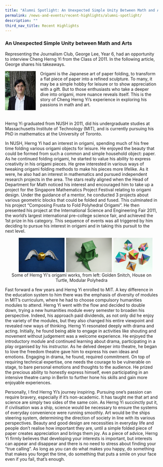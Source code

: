 ```yaml
---
title: "Alumni Spotlight: An Unexpected Simple Unity Between Math and Arts"
permalink: /news-and-events/recent-highlights/alumni-spotlight/
description: ""
third_nav_title: Recent Highlights
---
```

### **An Unexpected Simple Unity between Math and Arts**
Representing the Journalism Club, George Lee, Year 6, had an opportunity to interview Cheng Herng Yi from the Class of 2011. In the following article, George shares his takeaways.

<img src="/images/highlights5a.jpg" style="width:20%;margin-right:15px;" align = "left">

Origami is the Japanese art of paper folding, to transform a flat piece of paper into a refined sculpture. To many, it may be a simple hobby for leisure or to show appreciation with a gift. But to those enthusiasts who take a deeper dive into origami, more nuance reveals itself. This is the story of Cheng Herng Yi’s experience in exploring his passions in math and art.

<br clear="left">

Herng Yi graduated from NUSH in 2011, did his undergraduate studies at Massachusetts Institute of Technology (MIT), and is currently pursuing his PhD in mathematics at the University of Toronto. 

In NUSH, Herng Yi had an interest in origami, spending much of his free time folding various origami objects for leisure. He enjoyed the beauty that could be formed from such a common and simple household object: paper. As he continued folding origami, he started to value his ability to express creativity in his origami pieces. He grew interested in various ways of tweaking origami folding methods to make his pieces more lifelike. As it were, he also had an interest in mathematics and pursued independent research projects in the area. The stars really aligned when the Head of Department for Math noticed his interest and encouraged him to take up a project for the Singapore Mathematics Project Festival relating to origami design. Under the guidance of a mentor, he conducted 3 projects about various geometric blocks that could be folded and fused. This culminated in his project “Composing Frusta to Fold Polyhedral Origami”. He then presented his project at the International Science and Engineering Fair 2011, the world’s largest international pre-college science fair, and achieved the 1st prize in his category. This sequence of events was all triggered by him deciding to pursue his interest in origami and in taking this pursuit to the next level.

<img src="/images/highlights5b.jpg" style="width:30%;margin-right:5px;margin-left:45px;" align = "left">
<img src="/images/highlights5c.jpg" style="width:30%;margin-right:5px;" align = "left">
<img src="/images/highlights5d.jpg" style="width:25.5%;margin-right:5px;" align = "left">

<br clear="left">

<center>Some of Herng Yi's origami works, from left: Golden Snitch, House on Turtle, Modular Polyhedra</center>

Fast forward a few years and Herng Yi enrolled to MIT. A key difference in the education system to him there was the emphasis of diversity of modules in MIT’s curriculum, where he had to choose compulsory humanities modules to attend. Herng Yi went with the flow and decided to double down, trying a new humanities module every semester to broaden his perspective. Indeed, his approach paid dividends, as not only did he enjoy the variety of the modules, but they also changed his entire viewpoint and revealed new ways of thinking. Herng Yi resonated deeply with drama and acting. Initially, he found being able to engage in activities like shouting and movement without judgement was a welcome experience. He enjoyed the introductory module and continued learning about drama, participating in a play organised by his instructor. As he delved deeper into theatre, he began to love the freedom theatre gave him to express his own ideas and emotions. Engaging in drama, he found, required commitment. On top of requiring technical expertise, one needs the courage to be vulnerable on stage, to bare personal emotions and thoughts to the audience. He prized the precious ability to honestly express himself, even participating in an intensive theatre camp in Berlin to further hone his skills and gain more enjoyable experiences.  


Personally, I find Herng Yi’s journey inspiring. Pursuing one’s passion can require bravery, especially if it’s non-academic. It has taught me that art and science are simply two sides of the same coin. As Herng Yi succinctly put it, if civilisation was a ship, science would be necessary to ensure the systems of everyday convenience were running smoothly. Art would be the ships steering system, determining the direction of society in line with its various perspectives. Beauty and good design are necessities in everyday life and people don’t realise how important they are, until a simple folded piece of paper creates appreciation and brings them joy. As a piece of advice, Herng Yi firmly believes that developing your interests is important, but interests can appear and disappear and there is no need to stress about finding your “true calling”. As long as you can do what makes you happy, do something that makes you forget the time, do something that puts a smile on your face even if you fail, that’s enough.